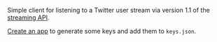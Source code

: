 Simple client for listening to a Twitter user stream via version 1.1 of the
[streaming API](https://dev.twitter.com/docs/streaming-apis/streams/user).

[Create an app](https://dev.twitter.com/apps) to generate some keys and add them to `keys.json`.
